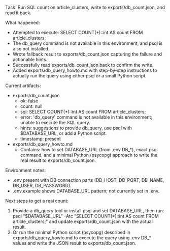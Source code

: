 Task: Run SQL count on article_clusters, write to exports/db_count.json, and read it back.

What happened:
- Attempted to execute: SELECT COUNT(*)::int AS count FROM article_clusters;
- The db_query command is not available in this environment, and psql is also not installed.
- Wrote fallback result to exports/db_count.json capturing the failure and actionable hints.
- Successfully read exports/db_count.json back to confirm the write.
- Added exports/db_query_howto.md with step-by-step instructions to actually run the query using either psql or a small Python script.

Current artifacts:
- exports/db_count.json
  - ok: false
  - count: null
  - sql: SELECT COUNT(*)::int AS count FROM article_clusters;
  - error: 'db_query' command is not available in this environment; unable to execute the SQL query.
  - hints: suggestions to provide db_query, use psql with $DATABASE_URL, or add a Python script.
  - timestamp: present
- exports/db_query_howto.md
  - Contains: how to set DATABASE_URL (from .env DB_*), exact psql command, and a minimal Python (psycopg) approach to write the real result to exports/db_count.json.

Environment notes:
- .env present with DB connection parts (DB_HOST, DB_PORT, DB_NAME, DB_USER, DB_PASSWORD).
- .env.example shows DATABASE_URL pattern; not currently set in .env.

Next steps to get a real count:
1) Provide a db_query tool or install psql and set DATABASE_URL, then run:
   psql "$DATABASE_URL" -Atc "SELECT COUNT(*)::int AS count FROM article_clusters;"
   and update exports/db_count.json with the actual result.
2) Or run the minimal Python script (psycopg) described in exports/db_query_howto.md to execute the query using .env DB_* values and write the JSON result to exports/db_count.json.
